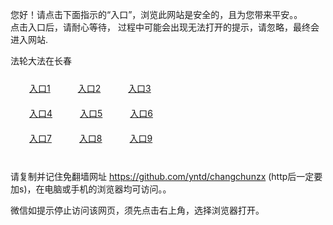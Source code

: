 您好！请点击下面指示的“入口”，浏览此网站是安全的，且为您带来平安。。 <br/>
点击入口后，请耐心等待， 过程中可能会出现无法打开的提示，请忽略，最终会进入网站. </br>

法轮大法在长春<br/>
<div style="padding:10px"><a style="margin:20px" target="_blank" href="https://de2jxumdvfs71.cloudfront.net/2Qpsp?arwqni" id="ccLink1" rel="nofollow">入口1</a> <a target="_blank" style="margin:20px" href="https://d18ajedxb4wean.cloudfront.net/2Qpsp?vdvycb" id="ccLink2" rel="nofollow">入口2</a> <a style="margin:20px" target="_blank" href="https://d2ipk6ap39kcvt.cloudfront.net/2Qpsp?coqqdds" id="ccLink3" rel="nofollow">入口3</a></div>

<div style="padding:10px" ><a style="margin:20px" target="_blank" href="https://de2jxumdvfs71.cloudfront.net/2Qpsp?arwqni" id="ccLink4" rel="nofollow">入口4</a> <a style="margin:20px" href="https://d18ajedxb4wean.cloudfront.net/2Qpsp?vdvycb" target="_blank" id="ccLink5" rel="nofollow">入口5</a> <a style="margin:20px" href="https://d2ipk6ap39kcvt.cloudfront.net/2Qpsp?coqqdds" target="_blank" id="ccLink6" rel="nofollow">入口6</a></div>

<div style="padding:10px"><a style="margin:20px" target="_blank" href="https://de2jxumdvfs71.cloudfront.net/2Qpsp?arwqni" id="ccLink7" rel="nofollow">入口7</a> <a style="margin:20px" href="https://d18ajedxb4wean.cloudfront.net/2Qpsp?vdvycb" target="_blank" id="ccLink8" rel="nofollow">入口8</a> <a style="margin:20px" target="_blank" href="https://d2ipk6ap39kcvt.cloudfront.net/2Qpsp?coqqdds" id="ccLink9" rel="nofollow">入口9</a></div>

<br/>



请复制并记住免翻墙网址 https://github.com/yntd/changchunzx (http后一定要加s)，在电脑或手机的浏览器均可访问。。<br/>

微信如提示停止访问该网页，须先点击右上角，选择浏览器打开。
